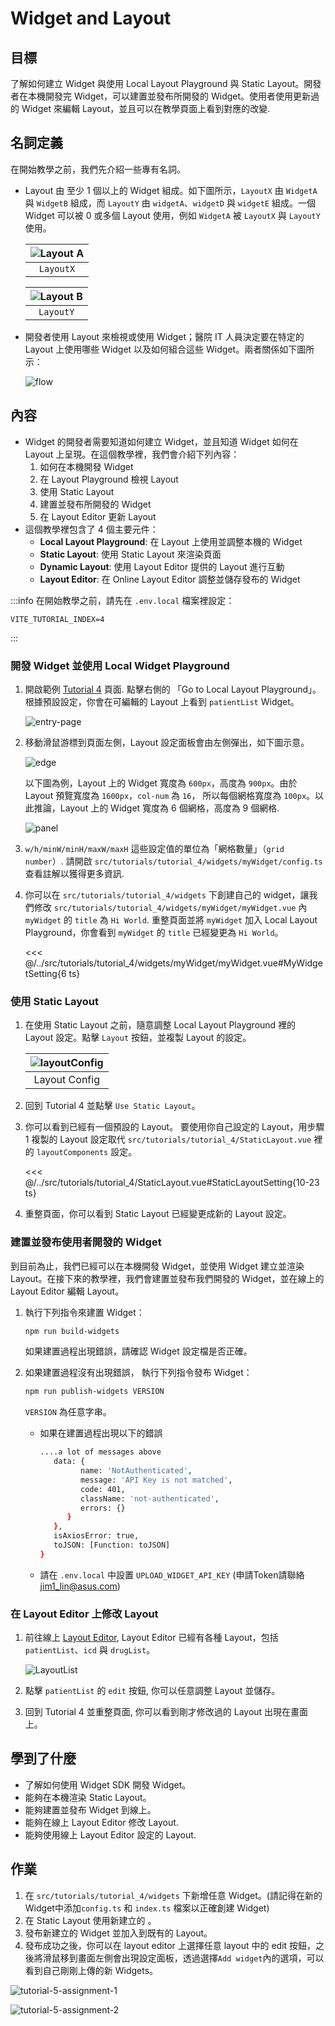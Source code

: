 # Widget and Layout

## 目標

了解如何建立 Widget 與使用 Local Layout Playground 與 Static Layout。開發者在本機開發完 Widget，可以建置並發布所開發的 Widget。使用者使用更新過的 Widget 來編輯 Layout，並且可以在教學頁面上看到對應的改變.

## 名詞定義

在開始教學之前，我們先介紹一些專有名詞。

- Layout 由 至少 1 個以上的 Widget 組成。如下圖所示，`LayoutX` 由 `WidgetA` 與 `WidgetB` 組成，而 `LayoutY` 由 `widgetA`、`widgetD` 與 `widgetE` 組成。一個 Widget 可以被 0 或多個 Layout 使用，例如 `WidgetA` 被 `LayoutX` 與 `LayoutY` 使用。

  |![Layout A](./tutorial4-assets/layout1.png )|
  |:--:|
  |`LayoutX`|

  |![Layout B](./tutorial4-assets/layout2.png )|
  |:--:|
  |`LayoutY`|

- 開發者使用 Layout 來檢視或使用 Widget；醫院 IT 人員決定要在特定的 Layout 上使用哪些 Widget 以及如何組合這些 Widget。兩者關係如下圖所示：

  ![flow](./tutorial4-assets/flow.png )

## 內容

- Widget 的開發者需要知道如何建立 Widget，並且知道 Widget 如何在 Layout 上呈現。在這個教學裡，我們會介紹下列內容：
  1. 如何在本機開發 Widget
  2. 在 Layout Playground 檢視 Layout
  3. 使用 Static Layout
  4. 建置並發布所開發的 Widget
  5. 在 Layout Editor 更新 Layout
- 這個教學裡包含了 4 個主要元件：
  - **Local Layout Playground**: 在 Layout 上使用並調整本機的 Widget
  - **Static Layout**: 使用 Static Layout 來渲染頁面
  - **Dynamic Layout**: 使用 Layout Editor 提供的 Layout 進行互動
  - **Layout Editor**: 在 Online Layout Editor 調整並儲存發布的 Widget

:::info
在開始教學之前，請先在 `.env.local` 檔案裡設定：

```text
VITE_TUTORIAL_INDEX=4
```

:::

### 開發 Widget 並使用 Local Widget Playground

1. 開啟範例 [Tutorial 4](http://localhost:5173/tutorial-4) 頁面. 點擊右側的 「Go to Local Layout Playground」。根據預設設定，你會在可編輯的 Layout 上看到 `patientList` Widget。

   ![entry-page](./tutorial4-assets/entry-page.png )

2. 移動滑鼠游標到頁面左側，Layout 設定面板會由左側彈出，如下圖示意。

   ![edge](./tutorial4-assets/pg-edge.png)

   以下圖為例，Layout 上的 Widget 寬度為 `600px`，高度為 `900px`。由於 Layout 預覽寬度為 `1600px`，`col-num` 為 `16`， 所以每個網格寬度為 `100px`。以此推論，Layout 上的 Widget 寬度為 6 個網格，高度為 9 個網格.

   ![panel](./tutorial4-assets/pg-pannel.png)

3. `w/h/minW/minH/maxW/maxH` 這些設定值的單位為「網格數量」（`grid number`）. 請開啟 `src/tutorials/tutorial_4/widgets/myWidget/config.ts` 查看註解以獲得更多資訊.
4. 你可以在 `src/tutorials/tutorial_4/widgets` 下創建自己的 widget，讓我們修改 `src/tutorials/tutorial_4/widgets/myWidget/myWidget.vue` 內 `myWidget` 的 `title` 為 `Hi World`. 重整頁面並將 `myWidget` 加入 Local Layout Playground，你會看到 `myWidget` 的 `title` 已經變更為 `Hi World`。

   <<< @/../src/tutorials/tutorial_4/widgets/myWidget/myWidget.vue#MyWidgetSetting{6 ts}

### 使用 Static Layout

1. 在使用 Static Layout 之前，隨意調整 Local Layout Playground 裡的 Layout 設定。點擊 `Layout` 按鈕，並複製 Layout 的設定。

   |![layoutConfig](./tutorial4-assets/layoutConfig.png )|
   |:--:|
   |Layout Config|

2. 回到 Tutorial 4 並點擊 `Use Static Layout`。
3. 你可以看到已經有一個預設的 Layout。 要使用你自己設定的 Layout，用步驟 1 複製的 Layout 設定取代 `src/tutorials/tutorial_4/StaticLayout.vue` 裡的 `layoutComponents` 設定。

   <<< @/../src/tutorials/tutorial_4/StaticLayout.vue#StaticLayoutSetting{10-23 ts}

4. 重整頁面，你可以看到 Static Layout 已經變更成新的 Layout 設定。

### 建置並發布使用者開發的 Widget

到目前為止，我們已經可以在本機開發 Widget，並使用 Widget 建立並渲染 Layout。在接下來的教學裡，我們會建置並發布我們開發的 Widget，並在線上的 Layout Editor 編輯 Layout。

1. 執行下列指令來建置 Widget：

   ```sh
   npm run build-widgets
   ```

   如果建置過程出現錯誤，請確認 Widget 設定檔是否正確。

2. 如果建置過程沒有出現錯誤， 執行下列指令發布 Widget：

   ```sh
   npm run publish-widgets VERSION
   ```

   `VERSION` 為任意字串。

   - 如果在建置過程出現以下的錯誤
  
      ```sh
      ....a lot of messages above
         data: {
               name: 'NotAuthenticated',
               message: 'API Key is not matched',
               code: 401,
               className: 'not-authenticated',
               errors: {}
            }
         },
         isAxiosError: true,
         toJSON: [Function: toJSON]
      }
      ```

   - 請在 `.env.local` 中設置 `UPLOAD_WIDGET_API_KEY` (申請Token請聯絡<jim1_lin@asus.com>)

### 在 Layout Editor 上修改 Layout

1. 前往線上 [Layout Editor](https://xhis-playground-dev.southeastasia.cloudapp.azure.com/web/widget/), Layout Editor 已經有各種 Layout，包括 `patientList`、`icd` 與 `drugList`。

   ![LayoutList](./tutorial4-assets/LayoutList.png )

2. 點擊 `patientList` 的 `edit` 按鈕, 你可以任意調整 Layout 並儲存。
3. 回到 Tutorial 4 並重整頁面, 你可以看到剛才修改過的 Layout 出現在畫面上。

## 學到了什麼

- 了解如何使用 Widget SDK 開發 Widget。
- 能夠在本機渲染 Static Layout。
- 能夠建置並發布 Widget 到線上。
- 能夠在線上 Layout Editor 修改 Layout.
- 能夠使用線上 Layout Editor 設定的 Layout.

## 作業

1. 在 `src/tutorials/tutorial_4/widgets` 下新增任意 Widget。(請記得在新的Widget中添加`config.ts` 和 `index.ts` 檔案以正確創建 Widget)
2. 在 Static Layout 使用新建立的 。
3. 發布新建立的 Widget 並加入到既有的 Layout。
4. 發布成功之後，你可以在 layout editor 上選擇任意 layout 中的 edit 按鈕，之後將滑鼠移到畫面左側會出現設定面板，透過選擇`Add widget`內的選項，可以看到自己剛剛上傳的新 Widgets。

![tutorial-5-assignment-1](./tutorial4-assets/assignment-1.png )

![tutorial-5-assignment-2](./tutorial4-assets/assignment-2.png )